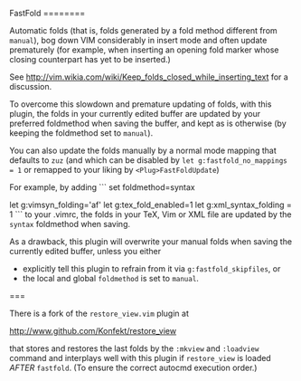 FastFold ========

Automatic folds (that is, folds generated by a fold method different
from `manual`), bog down VIM considerably in insert mode and often
update prematurely (for example, when inserting an opening fold marker
whose closing counterpart has yet to be inserted.)

See http://vim.wikia.com/wiki/Keep_folds_closed_while_inserting_text
for a discussion.

To overcome this slowdown and premature updating of folds, with this
plugin, the folds in your currently edited buffer are updated by your
preferred foldmethod when saving the buffer, and kept as is otherwise
(by keeping the foldmethod set to `manual`).

You can also update the folds manually by a normal mode mapping that
defaults to `zuz` (and which can be disabled by `let
g:fastfold_no_mappings = 1` or remapped to your liking by
`<Plug>FastFoldUpdate`)

For example, by adding ``` set foldmethod=syntax

let g:vimsyn_folding='af' let g:tex_fold_enabled=1 let
g:xml_syntax_folding = 1 ``` to your .vimrc, the folds in your TeX, Vim
or XML file are updated by the `syntax` foldmethod when saving.

As a drawback, this plugin will overwrite your manual folds when saving
the currently edited buffer, unless you either
- explicitly tell this plugin to refrain from it via
  `g:fastfold_skipfiles`, or
- the local and global `foldmethod` is set to `manual`.


===


There is a fork of the `restore_view.vim` plugin at

http://www.github.com/Konfekt/restore_view

that stores and restores the last folds by the `:mkview` and `:loadview`
command and interplays well with this plugin if `restore_view` is loaded
*AFTER* `fastfold`. (To ensure the correct autocmd execution order.)
